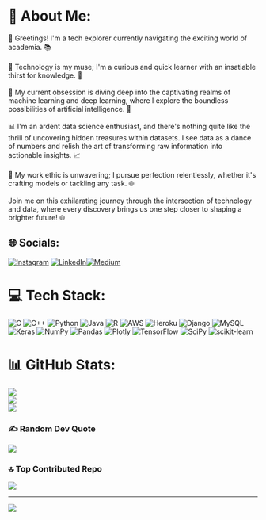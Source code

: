 # 💫 About Me:
🌟 Greetings! I'm a tech explorer currently navigating the exciting world of academia. 📚<br><br>🚀 Technology is my muse; I'm a curious and quick learner with an insatiable thirst for knowledge. 🧠<br><br>🤖 My current obsession is diving deep into the captivating realms of machine learning and deep learning, where I explore the boundless possibilities of artificial intelligence. 🤯<br><br>📊 I'm an ardent data science enthusiast, and there's nothing quite like the thrill of uncovering hidden treasures within datasets. I see data as a dance of numbers and relish the art of transforming raw information into actionable insights. 📈<br><br>🎯 My work ethic is unwavering; I pursue perfection relentlessly, whether it's crafting models or tackling any task. 🌐<br><br>Join me on this exhilarating journey through the intersection of technology and data, where every discovery brings us one step closer to shaping a brighter future! 🌐<br>


## 🌐 Socials:
[![Instagram](https://img.shields.io/badge/Instagram-%23E4405F.svg?logo=Instagram&logoColor=white)](https://instagram.com/kaustubh_651) [![LinkedIn](https://img.shields.io/badge/LinkedIn-%230077B5.svg?logo=linkedin&logoColor=white)](https://www.linkedin.com/in/kaustubh-dwivedi-3b541b28a)[![Medium](https://img.shields.io/badge/Medium-12100E?logo=medium&logoColor=white)]([https://medium.com/@@kaustubh651](https://medium.com/@kaustubh651)) 

# 💻 Tech Stack:
![C](https://img.shields.io/badge/c-%2300599C.svg?style=for-the-badge&logo=c&logoColor=white) ![C++](https://img.shields.io/badge/c++-%2300599C.svg?style=for-the-badge&logo=c%2B%2B&logoColor=white) ![Python](https://img.shields.io/badge/python-3670A0?style=for-the-badge&logo=python&logoColor=ffdd54) ![Java](https://img.shields.io/badge/java-%23ED8B00.svg?style=for-the-badge&logo=java&logoColor=white) ![R](https://img.shields.io/badge/r-%23276DC3.svg?style=for-the-badge&logo=r&logoColor=white) ![AWS](https://img.shields.io/badge/AWS-%23FF9900.svg?style=for-the-badge&logo=amazon-aws&logoColor=white) ![Heroku](https://img.shields.io/badge/heroku-%23430098.svg?style=for-the-badge&logo=heroku&logoColor=white) ![Django](https://img.shields.io/badge/django-%23092E20.svg?style=for-the-badge&logo=django&logoColor=white) ![MySQL](https://img.shields.io/badge/mysql-%2300f.svg?style=for-the-badge&logo=mysql&logoColor=white) ![Keras](https://img.shields.io/badge/Keras-%23D00000.svg?style=for-the-badge&logo=Keras&logoColor=white) ![NumPy](https://img.shields.io/badge/numpy-%23013243.svg?style=for-the-badge&logo=numpy&logoColor=white) ![Pandas](https://img.shields.io/badge/pandas-%23150458.svg?style=for-the-badge&logo=pandas&logoColor=white) ![Plotly](https://img.shields.io/badge/Plotly-%233F4F75.svg?style=for-the-badge&logo=plotly&logoColor=white) ![TensorFlow](https://img.shields.io/badge/TensorFlow-%23FF6F00.svg?style=for-the-badge&logo=TensorFlow&logoColor=white) ![SciPy](https://img.shields.io/badge/SciPy-%230C55A5.svg?style=for-the-badge&logo=scipy&logoColor=%white) ![scikit-learn](https://img.shields.io/badge/scikit--learn-%23F7931E.svg?style=for-the-badge&logo=scikit-learn&logoColor=white)
# 📊 GitHub Stats:
![](https://github-readme-stats.vercel.app/api?username=Kaustubh651&theme=dark&hide_border=false&include_all_commits=true&count_private=true)<br/>
![](https://github-readme-streak-stats.herokuapp.com/?user=Kaustubh651&theme=dark&hide_border=false)<br/>
![](https://github-readme-stats.vercel.app/api/top-langs/?username=Kaustubh651&theme=dark&hide_border=false&include_all_commits=true&count_private=true&layout=compact)

### ✍️ Random Dev Quote
![](https://quotes-github-readme.vercel.app/api?type=horizontal&theme=dark)

### 🔝 Top Contributed Repo
![](https://github-contributor-stats.vercel.app/api?username=Kaustubh651&limit=5&theme=oldie&combine_all_yearly_contributions=true)

---
[![](https://visitcount.itsvg.in/api?id=Kaustubh651&icon=1&color=0)](https://visitcount.itsvg.in)

<!-- Proudly created with GPRM ( https://gprm.itsvg.in ) -->
